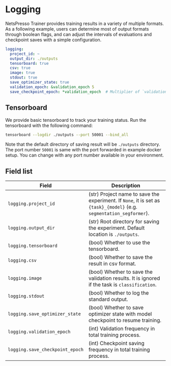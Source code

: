 # Logging

NetsPresso Trainer provides training results in a variety of multiple formats. As a following example, users can determine most of output formats through boolean flags, and can adjust the intervals of evaluations and checkpoint saves with a simple configuration.

```yaml
logging:
  project_id: ~
  output_dir: ./outputs
  tensorboard: true
  csv: true
  image: true
  stdout: true
  save_optimizer_state: true
  validation_epoch: &validation_epoch 5
  save_checkpoint_epoch: *validation_epoch  # Multiplier of `validation_epoch`.
```

## Tensorboard

We provide basic tensorboard to track your training status. Run the tensorboard with the following command: 

```bash
tensorboard --logdir ./outputs --port 50001 --bind_all
```

Note that the default directory of saving result will be `./outputs` directory.
The port number `50001` is same with the port forwarded in example docker setup. You can change with any port number available in your environment.

## Field list

| Field <img width=200/> | Description |
|---|---|
| `logging.project_id` | (str) Project name to save the experiment. If `None`, it is set as `{task}_{model}` (e.g. `segmentation_segformer`). |
| `logging.output_dir` | (str) Root directory for saving the experiment. Default location is `./outputs`. |
| `logging.tensorboard` | (bool) Whether to use the tensorboard. |
| `logging.csv` | (bool) Whether to save the result in csv format. |
| `logging.image` | (bool) Whether to save the validation results. It is ignored if the task is `classification`. |
| `logging.stdout` | (bool) Whether to log the standard output. |
| `logging.save_optimizer_state` | (bool) Whether to save optimizer state with model checkpoint to resume training. |
| `logging.validation_epoch` | (int) Validation frequency in total training process. |
| `logging.save_checkpoint_epoch` | (int) Checkpoint saving frequency in total training process. |